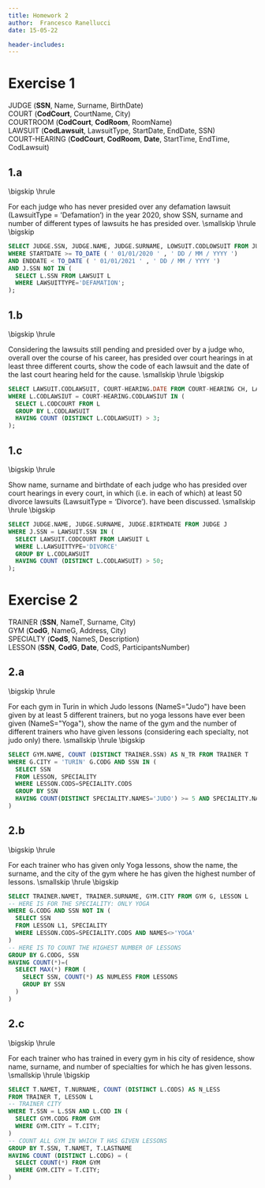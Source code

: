 ```yaml
---
title: Homework 2
author:  Francesco Ranellucci
date: 15-05-22

header-includes:
---
```


# Exercise 1

JUDGE (**SSN**, Name, Surname, BirthDate)  
COURT (**CodCourt**, CourtName, City)  
COURTROOM (**CodCourt**, **CodRoom**, RoomName)  
LAWSUIT (**CodLawsuit**, LawsuitType, StartDate, EndDate, SSN)  
COURT-HEARING (**CodCourt**, **CodRoom**, **Date**, StartTime, EndTime, CodLawsuit)

## 1.a
\bigskip
\hrule

For each judge who has never presided over any defamation lawsuit (LawsuitType = 'Defamation’) in the year 2020, show SSN, surname and number of different types of lawsuits he has presided over.
\smallskip
\hrule
\bigskip

```sql
SELECT JUDGE.SSN, JUDGE.NAME, JUDGE.SURNAME, LOWSUIT.CODLOWSUIT FROM JUDGE J, LAWSUIT L
WHERE STARTDATE >= TO_DATE ( ' 01/01/2020 ' , ' DD / MM / YYYY ') 
AND ENDDATE < TO_DATE ( ' 01/01/2021 ' , ' DD / MM / YYYY ') 
AND J.SSN NOT IN (
  SELECT L.SSN FROM LAWSUIT L
  WHERE LAWSUITTYPE='DEFAMATION';
);
```


## 1.b
\bigskip
\hrule

Considering the lawsuits still pending and presided over by a judge who, overall over the course of
his career, has presided over court hearings in at least three different courts, show the code of each
lawsuit and the date of the last court hearing held for the cause.
\smallskip
\hrule
\bigskip

```sql
SELECT LAWSUIT.CODLAWSUIT, COURT-HEARING.DATE FROM COURT-HEARING CH, LAWSUIT L
WHERE L.CODLAWSIUT = COURT-HEARING.CODLAWSIUT IN (
  SELECT L.CODCOURT FROM L
  GROUP BY L.CODLAWSUIT
  HAVING COUNT (DISTINCT L.CODLAWSUIT) > 3;
);
```

## 1.c
\bigskip
\hrule

Show name, surname and birthdate of each judge who has presided over court hearings in every
court, in which (i.e. in each of which) at least 50 divorce lawsuits (LawsuitType = ‘Divorce’).
have been discussed.
\smallskip
\hrule
\bigskip

```sql
SELECT JUDGE.NAME, JUDGE.SURNAME, JUDGE.BIRTHDATE FROM JUDGE J
WHERE J.SSN = LAWSUIT.SSN IN (
  SELECT LAWSUIT.CODCOURT FROM LAWSUIT L
  WHERE L.LAWSUITTYPE='DIVORCE'
  GROUP BY L.CODLAWSUIT
  HAVING COUNT (DISTINCT L.CODLAWSUIT) > 50;
);
```

# Exercise 2

TRAINER (**SSN**, NameT, Surname, City)  
GYM (**CodG**, NameG, Address, City)  
SPECIALTY (**CodS**, NameS, Description)  
LESSON (**SSN**, **CodG**, **Date**, CodS, ParticipantsNumber)

## 2.a
\bigskip
\hrule

For each gym in Turin in which Judo lessons (NameS="Judo") have been given by at least 5
different trainers, but no yoga lessons have ever been given (NameS="Yoga"), show the name of the
gym and the number of different trainers who have given lessons (considering each specialty, not
judo only) there.
\smallskip
\hrule
\bigskip

```sql
SELECT GYM.NAME, COUNT (DISTINCT TRAINER.SSN) AS N_TR FROM TRAINER T  
WHERE G.CITY = 'TURIN' G.CODG AND SSN IN (
  SELECT SSN
  FROM LESSON, SPECIALITY
  WHERE LESSON.CODS=SPECIALITY.CODS 
  GROUP BY SSN
  HAVING COUNT(DISTINCT SPECIALITY.NAMES='JUDO') >= 5 AND SPECIALITY.NAMES<>'YOGA'
)
```

## 2.b
\bigskip
\hrule

For each trainer who has given only Yoga lessons, show the name, the surname, and the city of the
gym where he has given the highest number of lessons.
\smallskip
\hrule
\bigskip

```sql
SELECT TRAINER.NAMET, TRAINER.SURNAME, GYM.CITY FROM GYM G, LESSON L
-- HERE IS FOR THE SPECIALITY: ONLY YOGA
WHERE G.CODG AND SSN NOT IN (
  SELECT SSN
  FROM LESSON L1, SPECIALITY
  WHERE LESSON.CODS=SPECIALITY.CODS AND NAMES<>'YOGA'
)
-- HERE IS TO COUNT THE HIGHEST NUMBER OF LESSONS
GROUP BY G.CODG, SSN
HAVING COUNT(*)=(
  SELECT MAX(*) FROM (
    SELECT SSN, COUNT(*) AS NUMLESS FROM LESSONS
    GROUP BY SSN
  )
)
```

## 2.c
\bigskip
\hrule

For each trainer who has trained in every gym in his city of residence, show name, surname, and
number of specialties for which he has given lessons.
\smallskip
\hrule
\bigskip

```sql
SELECT T.NAMET, T.NURNAME, COUNT (DISTINCT L.CODS) AS N_LESS
FROM TRAINER T, LESSON L
-- TRAINER CITY
WHERE T.SSN = L.SSN AND L.COD IN (
  SELECT GYM.CODG FROM GYM
  WHERE GYM.CITY = T.CITY;
)
-- COUNT ALL GYM IN WHICH T HAS GIVEN LESSONS
GROUP BY T.SSN, T.NAMET, T.LASTNAME
HAVING COUNT (DISTINCT L.CODG) = (
  SELECT COUNT(*) FROM GYM
  WHERE GYM.CITY = T.CITY;
)
```
